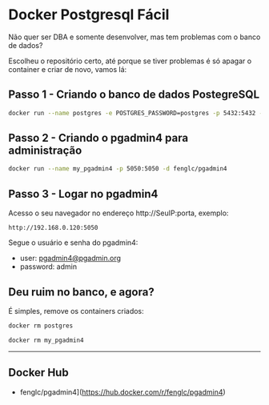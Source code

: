 # Docker Postgresql Fácil

Não quer ser DBA e somente desenvolver, mas tem problemas com o banco de dados?

Escolheu o repositório certo, até porque se tiver problemas é só apagar o container e criar de novo, vamos lá:


## Passo 1 - Criando o banco de dados PostegreSQL

```bash
docker run --name postgres -e POSTGRES_PASSWORD=postgres -p 5432:5432 -d postgres
```

## Passo 2 - Criando o pgadmin4 para administração

```bash
docker run --name my_pgadmin4 -p 5050:5050 -d fenglc/pgadmin4
```

## Passo 3 - Logar no pgadmin4

Acesso o seu navegador no endereço http://SeuIP:porta, exemplo:

```
http://192.168.0.120:5050
```

Segue o usuário e senha do pgadmin4:

- user: pgadmin4@pgadmin.org
- password: admin


## Deu ruim no banco, e agora?

É simples, remove os containers criados:

```bash
docker rm postgres                                                               
```

```bash
docker rm my_pgadmin4
```

---
## Docker Hub
- fenglc/pgadmin4](https://hub.docker.com/r/fenglc/pgadmin4)
